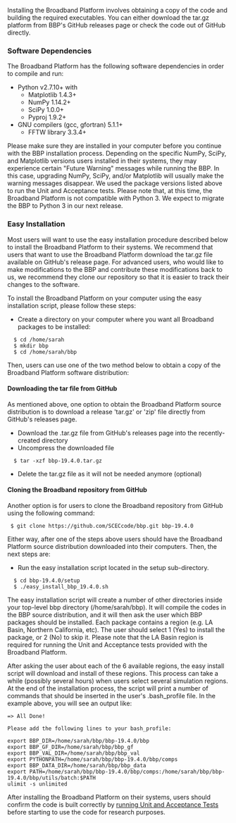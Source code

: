 Installing the Broadband Platform involves obtaining a copy of the code and building the required executables. You can either download the tar.gz platform from BBP's GitHub releases page or check the code out of GitHub directly.

### Software Dependencies

The Broadband Platform has the following software dependencies in order to compile and run:

* Python v2.7.10+ with
  * Matplotlib 1.4.3+
  * NumPy 1.14.2+
  * SciPy 1.0.0+
  * Pyproj 1.9.2+
* GNU compilers (gcc, gfortran) 5.1.1+
  * FFTW library 3.3.4+

Please make sure they are installed in your computer before you continue with the BBP installation process. Depending on the specific NumPy, SciPy, and Matplotlib versions users installed in their systems, they may experience certain "Future Warning" messages while running the BBP. In this case, upgrading NumPy, SciPy, and/or Matplotlib will usually make the warning messages disappear. We used the package versions listed above to run the Unit and Acceptance tests. Please note that, at this time, the Broadband Platform is not compatible with Python 3. We expect to migrate the BBP to Python 3 in our next release.

### Easy Installation

Most users will want to use the easy installation procedure described below to install the Broadband Platform to their systems. We recommend that users that want to use the Broadband Platform download the tar.gz file available on GitHub's release page. For advanced users, who would like to make modifications to the BBP and contribute these modifications back to us, we recommend they clone our repository so that it is easier to track their changes to the software.

To install the Broadband Platform on your computer using the easy installation script, please follow these steps:

* Create a directory on your computer where you want all Broadband packages to be installed:

```
  $ cd /home/sarah
  $ mkdir bbp
  $ cd /home/sarah/bbp
```

Then, users can use one of the two method below to obtain a copy of the Broadband Platform software distribution:

#### Downloading the tar file from GitHub

As mentioned above, one option to obtain the Broadband Platform source distribution is to download a release 'tar.gz' or 'zip' file directly from GitHub's releases page.

* Download the .tar.gz file from GitHub's releases page into the recently-created directory
* Uncompress the downloaded file

```
  $ tar -xzf bbp-19.4.0.tar.gz
```

* Delete the tar.gz file as it will not be needed anymore (optional)

#### Cloning the Broadband repository from GitHub

Another option is for users to clone the Broadband repository from GitHub using the following command:

```
 $ git clone https://github.com/SCECcode/bbp.git bbp-19.4.0
```

Either way, after one of the steps above users should have the Broadband Platform source distribution downloaded into their computers. Then, the next steps are:

* Run the easy installation script located in the setup sub-directory.

```
  $ cd bbp-19.4.0/setup
  $ ./easy_install_bbp_19.4.0.sh
```

The easy installation script will create a number of other directories inside your top-level bbp directory (/home/sarah/bbp). It will compile the codes in the BBP source distribution, and it will then ask the user which BBP packages should be installed. Each package contains a region (e.g. LA Basin, Northern California, etc). The user should select 1 (Yes) to install the package, or 2 (No) to skip it. Please note that the LA Basin region is required for running the Unit and Acceptance tests provided with the Broadband Platform.

After asking the user about each of the 6 available regions, the easy install script will download and install of these regions. This process can take a while (possibly several hours) when users select several simulation regions. At the end of the installation process, the script will print a number of commands that should be inserted in the user's .bash_profile file. In the example above, you will see an output like:

```
=> All Done!

Please add the following lines to your bash_profile:

export BBP_DIR=/home/sarah/bbp/bbp-19.4.0/bbp
export BBP_GF_DIR=/home/sarah/bbp/bbp_gf
export BBP_VAL_DIR=/home/sarah/bbp/bbp_val
export PYTHONPATH=/home/sarah/bbp/bbp-19.4.0/bbp/comps
export BBP_DATA_DIR=/home/sarah/bbp/bbp_data
export PATH=/home/sarah/bbp/bbp-19.4.0/bbp/comps:/home/sarah/bbp/bbp-19.4.0/bbp/utils/batch:$PATH
ulimit -s unlimited
```

After installing the Broadband Platform on their systems, users should confirm the code is built correctly by [running Unit and Acceptance Tests](https://github.com/SCECcode/BBP/wiki/Running-Tests) before starting to use the code for research purposes.
